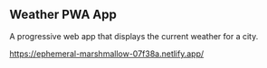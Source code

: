 ## Weather PWA App

A progressive web app that displays the current weather for a city.

https://ephemeral-marshmallow-07f38a.netlify.app/

